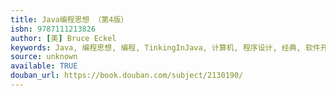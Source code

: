 ```yaml
---
title: Java编程思想 （第4版）
isbn: 9787111213826
author: [美] Bruce Eckel
keywords: Java, 编程思想, 编程, TinkingInJava, 计算机, 程序设计, 经典, 软件开发
source: unknown
available: TRUE
douban_url: https://book.douban.com/subject/2130190/
---
```

